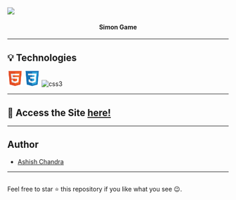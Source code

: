 <img align="center" src="https://user-images.githubusercontent.com/87669361/200166802-948f469d-1915-4387-8a06-787ee27ffc3c.png">
<h4 align="center">Simon Game</h4>

<hr>

## 💡 Technologies

<p align="left">
    <img src="https://raw.githubusercontent.com/devicons/devicon/d00d0969292a6569d45b06d3f350f463a0107b0d/icons/html5/html5-original.svg" alt="html5" width="35" height="35"/>
    <img src="https://raw.githubusercontent.com/devicons/devicon/d00d0969292a6569d45b06d3f350f463a0107b0d/icons/css3/css3-original.svg" alt="css3" width="35" height="35"/>
    <img src="https://user-images.githubusercontent.com/87669361/200163883-05d709a0-3faf-448a-83cf-dcd5792c5bf3.svg" alt="css3" width="35" height="35"/>
    
  </p>

<hr>

## 📍 Access the Site <a href="https://simongame0.netlify.app/">here!</a></h2>

<hr>

## Author

- [Ashish Chandra](https://github.com/Ash1shh)
<hr>

##

Feel free to star ⭐ this repository if you like what you see 😉.
